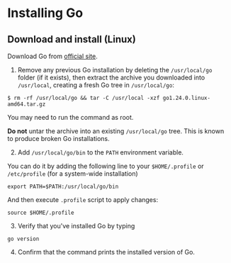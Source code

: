 # Installing Go

## Download and install (Linux)

Download Go from [official site](https://go.dev/dl/).

1. Remove any previous Go installation by deleting the `/usr/local/go` folder (if it
exists), then extract the archive you downloaded into `/usr/local`, creating a fresh Go
tree in `/usr/local/go`:

```shell
$ rm -rf /usr/local/go && tar -C /usr/local -xzf go1.24.0.linux-amd64.tar.gz
```

You may need to run the command as root.

__Do not__ untar the archive into an existing `/usr/local/go` tree. This is known to
produce broken Go installations.

2. Add `/usr/local/go/bin` to the `PATH` environment variable.

You can do it by adding the following line to your `$HOME/.profile` or `/etc/profile`
(for a system-wide installation)

```shell
export PATH=$PATH:/usr/local/go/bin
```

And then execute `.profile` script to apply changes:

```shell
source $HOME/.profile
```

3. Verify that you've installed Go by typing

```shell
go version
```

4. Confirm that the command prints the installed version of Go.
